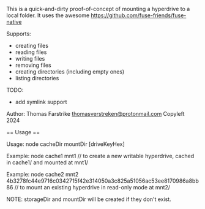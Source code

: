 This is a quick-and-dirty proof-of-concept of mounting a hyperdrive to a local folder.
It uses the awesome https://github.com/fuse-friends/fuse-native

Supports:
- creating files
- reading files
- writing files
- removing files
- creating directories (including empty ones)
- listing directories

TODO:
- add symlink support

Author: Thomas Farstrike <thomasverstreken@protonmail.com>
Copyleft 2024

== Usage ==

Usage: node cacheDir mountDir [driveKeyHex]

Example: node cache1 mnt1 // to create a new writable hyperdrive, cached in cache1/ and mounted at mnt1/

Example: node cache2 mnt2 4b3278fc44e9716c0342715f42e314050a3c825a51056ac53ee8170986a8bb86 // to mount an existing hyperdrive in read-only mode at mnt2/

NOTE: storageDir and mountDir will be created if they don't exist.

